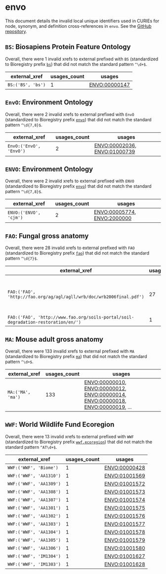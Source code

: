 # envo

This document details the invalid local unique identifiers used in CURIEs
for node, synonym, and definition cross-references in `envo`. See the [GitHub repository](https://github.com/EnvironmentOntology/envo).


## `BS`: Biosapiens Protein Feature Ontology

Overall, there were 1 invalid
xrefs to external prefixed with `BS` (standardized to Bioregistry
prefix [`bs`](https://bioregistry.io/bs)) that
did not match the standard pattern `^\d+$`.

| external_xref     |   usages_count | usages                                                |
|-------------------|----------------|-------------------------------------------------------|
| `BS:('BS', 'bs')` |              1 | [ENVO:00000147](https://bioregistry.io/ENVO:00000147) |

## `EnvO`: Environment Ontology

Overall, there were 2 invalid
xrefs to external prefixed with `EnvO` (standardized to Bioregistry
prefix [`envo`](https://bioregistry.io/envo)) that
did not match the standard pattern `^\d{7,8}$`.

| external_xref           |   usages_count | usages                                                                                                       |
|-------------------------|----------------|--------------------------------------------------------------------------------------------------------------|
| `EnvO:('EnvO', 'EnvO')` |              2 | [ENVO:00002036](https://bioregistry.io/ENVO:00002036), [ENVO:01000739](https://bioregistry.io/ENVO:01000739) |

## `ENVO`: Environment Ontology

Overall, there were 2 invalid
xrefs to external prefixed with `ENVO` (standardized to Bioregistry
prefix [`envo`](https://bioregistry.io/envo)) that
did not match the standard pattern `^\d{7,8}$`.

| external_xref          |   usages_count | usages                                                                                                     |
|------------------------|----------------|------------------------------------------------------------------------------------------------------------|
| `ENVO:('ENVO', 'cjm')` |              2 | [ENVO:00005774](https://bioregistry.io/ENVO:00005774), [ENVO:2000000](https://bioregistry.io/ENVO:2000000) |

## `FAO`: Fungal gross anatomy

Overall, there were 28 invalid
xrefs to external prefixed with `FAO` (standardized to Bioregistry
prefix [`fao`](https://bioregistry.io/fao)) that
did not match the standard pattern `^\d{7}$`.

| external_xref                                                                     |   usages_count | usages                                                                                                                                                                                                                                                                                 |
|-----------------------------------------------------------------------------------|----------------|----------------------------------------------------------------------------------------------------------------------------------------------------------------------------------------------------------------------------------------------------------------------------------------|
| `FAO:('FAO', 'http://fao.org/ag/agl/agll/wrb/doc/wrb2006final.pdf')`              |             27 | [ENVO:00002229](https://bioregistry.io/ENVO:00002229), [ENVO:00002231](https://bioregistry.io/ENVO:00002231), [ENVO:00002233](https://bioregistry.io/ENVO:00002233), [ENVO:00002234](https://bioregistry.io/ENVO:00002234), [ENVO:00002235](https://bioregistry.io/ENVO:00002235), ... |
| `FAO:('FAO', 'http://www.fao.org/soils-portal/soil-degradation-restoration/en/')` |              1 | [ENVO:01000705](https://bioregistry.io/ENVO:01000705)                                                                                                                                                                                                                                  |

## `MA`: Mouse adult gross anatomy

Overall, there were 133 invalid
xrefs to external prefixed with `MA` (standardized to Bioregistry
prefix [`ma`](https://bioregistry.io/ma)) that
did not match the standard pattern `^\d+$`.

| external_xref     |   usages_count | usages                                                                                                                                                                                                                                                                                 |
|-------------------|----------------|----------------------------------------------------------------------------------------------------------------------------------------------------------------------------------------------------------------------------------------------------------------------------------------|
| `MA:('MA', 'ma')` |            133 | [ENVO:00000010](https://bioregistry.io/ENVO:00000010), [ENVO:00000012](https://bioregistry.io/ENVO:00000012), [ENVO:00000014](https://bioregistry.io/ENVO:00000014), [ENVO:00000018](https://bioregistry.io/ENVO:00000018), [ENVO:00000019](https://bioregistry.io/ENVO:00000019), ... |

## `WWF`: World Wildlife Fund Ecoregion

Overall, there were 13 invalid
xrefs to external prefixed with `WWF` (standardized to Bioregistry
prefix [`wwf.ecoregion`](https://bioregistry.io/wwf.ecoregion)) that
did not match the standard pattern `^AT\d+$`.

| external_xref           |   usages_count | usages                                                |
|-------------------------|----------------|-------------------------------------------------------|
| `WWF:('WWF', 'Biome')`  |              1 | [ENVO:00000428](https://bioregistry.io/ENVO:00000428) |
| `WWF:('WWF', 'AA1310')` |              1 | [ENVO:01001569](https://bioregistry.io/ENVO:01001569) |
| `WWF:('WWF', 'AA1309')` |              1 | [ENVO:01001572](https://bioregistry.io/ENVO:01001572) |
| `WWF:('WWF', 'AA1308')` |              1 | [ENVO:01001573](https://bioregistry.io/ENVO:01001573) |
| `WWF:('WWF', 'AA1307')` |              1 | [ENVO:01001574](https://bioregistry.io/ENVO:01001574) |
| `WWF:('WWF', 'AA1301')` |              1 | [ENVO:01001575](https://bioregistry.io/ENVO:01001575) |
| `WWF:('WWF', 'AA1302')` |              1 | [ENVO:01001576](https://bioregistry.io/ENVO:01001576) |
| `WWF:('WWF', 'AA1303')` |              1 | [ENVO:01001577](https://bioregistry.io/ENVO:01001577) |
| `WWF:('WWF', 'AA1304')` |              1 | [ENVO:01001578](https://bioregistry.io/ENVO:01001578) |
| `WWF:('WWF', 'AA1305')` |              1 | [ENVO:01001579](https://bioregistry.io/ENVO:01001579) |
| `WWF:('WWF', 'AA1306')` |              1 | [ENVO:01001580](https://bioregistry.io/ENVO:01001580) |
| `WWF:('WWF', 'IM1304')` |              1 | [ENVO:01001627](https://bioregistry.io/ENVO:01001627) |
| `WWF:('WWF', 'IM1303')` |              1 | [ENVO:01001628](https://bioregistry.io/ENVO:01001628) |

